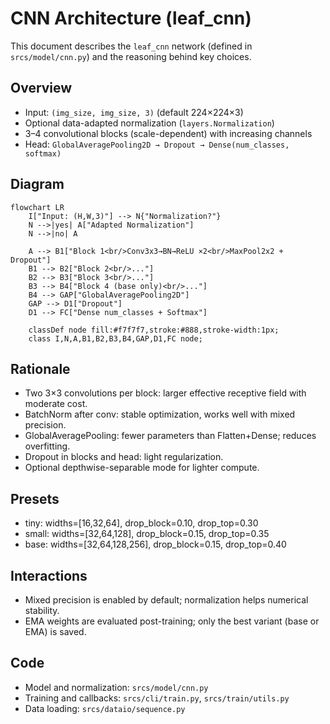 # CNN Architecture (leaf_cnn)

This document describes the `leaf_cnn` network (defined in `srcs/model/cnn.py`) and the reasoning behind key choices.

## Overview

- Input: `(img_size, img_size, 3)` (default 224×224×3)
- Optional data-adapted normalization (`layers.Normalization`)
- 3–4 convolutional blocks (scale-dependent) with increasing channels
- Head: `GlobalAveragePooling2D → Dropout → Dense(num_classes, softmax)`

## Diagram

```mermaid
flowchart LR
    I["Input: (H,W,3)"] --> N{"Normalization?"}
    N -->|yes| A["Adapted Normalization"]
    N -->|no| A

    A --> B1["Block 1<br/>Conv3x3→BN→ReLU ×2<br/>MaxPool2x2 + Dropout"]
    B1 --> B2["Block 2<br/>..."]
    B2 --> B3["Block 3<br/>..."]
    B3 --> B4["Block 4 (base only)<br/>..."]
    B4 --> GAP["GlobalAveragePooling2D"]
    GAP --> D1["Dropout"]
    D1 --> FC["Dense num_classes + Softmax"]

    classDef node fill:#f7f7f7,stroke:#888,stroke-width:1px;
    class I,N,A,B1,B2,B3,B4,GAP,D1,FC node;
```

## Rationale

- Two 3×3 convolutions per block: larger effective receptive field with moderate cost.
- BatchNorm after conv: stable optimization, works well with mixed precision.
- GlobalAveragePooling: fewer parameters than Flatten+Dense; reduces overfitting.
- Dropout in blocks and head: light regularization.
- Optional depthwise-separable mode for lighter compute.

## Presets

- tiny: widths=[16,32,64], drop_block=0.10, drop_top=0.30
- small: widths=[32,64,128], drop_block=0.15, drop_top=0.35
- base: widths=[32,64,128,256], drop_block=0.15, drop_top=0.40

## Interactions

- Mixed precision is enabled by default; normalization helps numerical stability.
- EMA weights are evaluated post-training; only the best variant (base or EMA) is saved.

## Code

- Model and normalization: `srcs/model/cnn.py`
- Training and callbacks: `srcs/cli/train.py`, `srcs/train/utils.py`
- Data loading: `srcs/dataio/sequence.py`
